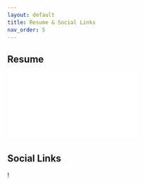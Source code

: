 ```yaml
---
layout: default
title: Resume & Social Links
nav_order: 5
---
```


## **Resume**

![Resume](Resume.pdf)

## **Social Links**

!